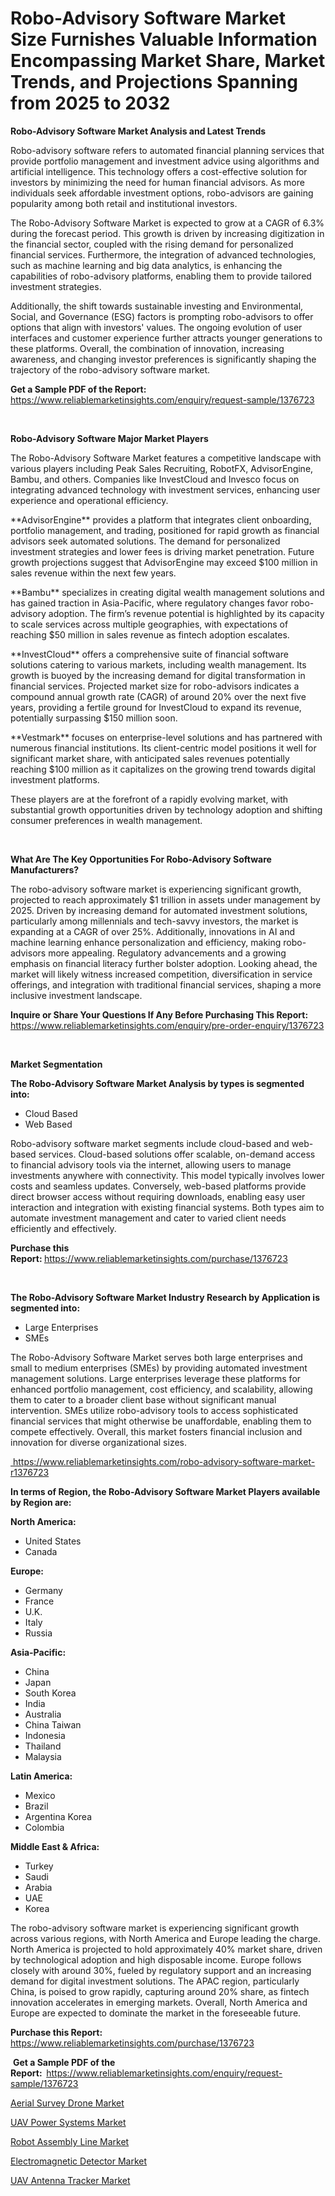 <p><h1>Robo-Advisory Software Market Size Furnishes Valuable Information Encompassing Market Share, Market Trends, and Projections Spanning from 2025 to 2032</h1></p><p><strong>Robo-Advisory Software Market Analysis and Latest Trends</strong></p>
<p><p>Robo-advisory software refers to automated financial planning services that provide portfolio management and investment advice using algorithms and artificial intelligence. This technology offers a cost-effective solution for investors by minimizing the need for human financial advisors. As more individuals seek affordable investment options, robo-advisors are gaining popularity among both retail and institutional investors.</p><p>The Robo-Advisory Software Market is expected to grow at a CAGR of 6.3% during the forecast period. This growth is driven by increasing digitization in the financial sector, coupled with the rising demand for personalized financial services. Furthermore, the integration of advanced technologies, such as machine learning and big data analytics, is enhancing the capabilities of robo-advisory platforms, enabling them to provide tailored investment strategies.</p><p>Additionally, the shift towards sustainable investing and Environmental, Social, and Governance (ESG) factors is prompting robo-advisors to offer options that align with investors' values. The ongoing evolution of user interfaces and customer experience further attracts younger generations to these platforms. Overall, the combination of innovation, increasing awareness, and changing investor preferences is significantly shaping the trajectory of the robo-advisory software market.</p></p>
<p><strong>Get a Sample PDF of the Report:&nbsp;</strong> <a href="https://www.reliablemarketinsights.com/enquiry/request-sample/1376723?utm_campaign=3047&utm_medium=2&utm_source=Github&utm_content=ia&utm_term=28032025&utm_id=robo-advisory-software">https://www.reliablemarketinsights.com/enquiry/request-sample/1376723</a></p>
<p>&nbsp;</p>
<p><strong>Robo-Advisory Software Major Market Players</strong></p>
<p><p>The Robo-Advisory Software Market features a competitive landscape with various players including Peak Sales Recruiting, RobotFX, AdvisorEngine, Bambu, and others. Companies like InvestCloud and Invesco focus on integrating advanced technology with investment services, enhancing user experience and operational efficiency.</p><p>**AdvisorEngine** provides a platform that integrates client onboarding, portfolio management, and trading, positioned for rapid growth as financial advisors seek automated solutions. The demand for personalized investment strategies and lower fees is driving market penetration. Future growth projections suggest that AdvisorEngine may exceed $100 million in sales revenue within the next few years.</p><p>**Bambu** specializes in creating digital wealth management solutions and has gained traction in Asia-Pacific, where regulatory changes favor robo-advisory adoption. The firm’s revenue potential is highlighted by its capacity to scale services across multiple geographies, with expectations of reaching $50 million in sales revenue as fintech adoption escalates.</p><p>**InvestCloud** offers a comprehensive suite of financial software solutions catering to various markets, including wealth management. Its growth is buoyed by the increasing demand for digital transformation in financial services. Projected market size for robo-advisors indicates a compound annual growth rate (CAGR) of around 20% over the next five years, providing a fertile ground for InvestCloud to expand its revenue, potentially surpassing $150 million soon.</p><p>**Vestmark** focuses on enterprise-level solutions and has partnered with numerous financial institutions. Its client-centric model positions it well for significant market share, with anticipated sales revenues potentially reaching $100 million as it capitalizes on the growing trend towards digital investment platforms.</p><p>These players are at the forefront of a rapidly evolving market, with substantial growth opportunities driven by technology adoption and shifting consumer preferences in wealth management.</p></p>
<p>&nbsp;</p>
<p><strong>What Are The Key Opportunities For Robo-Advisory Software Manufacturers?</strong></p>
<p><p>The robo-advisory software market is experiencing significant growth, projected to reach approximately $1 trillion in assets under management by 2025. Driven by increasing demand for automated investment solutions, particularly among millennials and tech-savvy investors, the market is expanding at a CAGR of over 25%. Additionally, innovations in AI and machine learning enhance personalization and efficiency, making robo-advisors more appealing. Regulatory advancements and a growing emphasis on financial literacy further bolster adoption. Looking ahead, the market will likely witness increased competition, diversification in service offerings, and integration with traditional financial services, shaping a more inclusive investment landscape.</p></p>
<p><strong>Inquire or Share Your Questions If Any Before Purchasing This Report:</strong> <a href="https://www.reliablemarketinsights.com/enquiry/pre-order-enquiry/1376723?utm_campaign=3047&utm_medium=2&utm_source=Github&utm_content=ia&utm_term=28032025&utm_id=robo-advisory-software">https://www.reliablemarketinsights.com/enquiry/pre-order-enquiry/1376723</a></p>
<p>&nbsp;</p>
<p><strong>Market Segmentation</strong></p>
<p><strong>The Robo-Advisory Software Market Analysis by types is segmented into:</strong></p>
<p><ul><li>Cloud Based</li><li>Web Based</li></ul></p>
<p><p>Robo-advisory software market segments include cloud-based and web-based services. Cloud-based solutions offer scalable, on-demand access to financial advisory tools via the internet, allowing users to manage investments anywhere with connectivity. This model typically involves lower costs and seamless updates. Conversely, web-based platforms provide direct browser access without requiring downloads, enabling easy user interaction and integration with existing financial systems. Both types aim to automate investment management and cater to varied client needs efficiently and effectively.</p></p>
<p><strong>Purchase this Report:&nbsp;</strong><a href="https://www.reliablemarketinsights.com/purchase/1376723?utm_campaign=3047&utm_medium=2&utm_source=Github&utm_content=ia&utm_term=28032025&utm_id=robo-advisory-software">https://www.reliablemarketinsights.com/purchase/1376723</a></p>
<p>&nbsp;</p>
<p><strong>The Robo-Advisory Software Market Industry Research by Application is segmented into:</strong></p>
<p><ul><li>Large Enterprises</li><li>SMEs</li></ul></p>
<p><p>The Robo-Advisory Software Market serves both large enterprises and small to medium enterprises (SMEs) by providing automated investment management solutions. Large enterprises leverage these platforms for enhanced portfolio management, cost efficiency, and scalability, allowing them to cater to a broader client base without significant manual intervention. SMEs utilize robo-advisory tools to access sophisticated financial services that might otherwise be unaffordable, enabling them to compete effectively. Overall, this market fosters financial inclusion and innovation for diverse organizational sizes.</p></p>
<p><a href="https://www.reliablemarketinsights.com/robo-advisory-software-market-r1376723?utm_campaign=3047&utm_medium=2&utm_source=Github&utm_content=ia&utm_term=28032025&utm_id=robo-advisory-software">&nbsp;https://www.reliablemarketinsights.com/robo-advisory-software-market-r1376723</a></p>
<p><strong>In terms of Region, the Robo-Advisory Software Market Players available by Region are:</strong></p>
<p>
    <p> <strong> North America: </strong>
        <ul>
            <li>United States</li>
            <li>Canada</li>
        </ul>
        </p> 
    <p> <strong> Europe: </strong>
        <ul>
            <li>Germany</li>
            <li>France</li>
            <li>U.K.</li>
            <li>Italy</li>
            <li>Russia</li>
        </ul>
        </p> 
    <p> <strong> Asia-Pacific: </strong>
        <ul>
            <li>China</li>
            <li>Japan</li>
            <li>South Korea</li>
            <li>India</li>
            <li>Australia</li>
            <li>China Taiwan</li>
            <li>Indonesia</li>
            <li>Thailand</li>
            <li>Malaysia</li>
        </ul>
        </p> 
    <p> <strong> Latin America: </strong>
        <ul>
            <li>Mexico</li>
            <li>Brazil</li>
            <li>Argentina Korea</li>
            <li>Colombia</li>
        </ul>
        </p> 
    <p> <strong> Middle East & Africa: </strong>
        <ul>
            <li>Turkey</li>
            <li>Saudi</li>
            <li>Arabia</li>
            <li>UAE</li>
            <li>Korea</li>
        </ul>
    </p>
    </p>
<p><p>The robo-advisory software market is experiencing significant growth across various regions, with North America and Europe leading the charge. North America is projected to hold approximately 40% market share, driven by technological adoption and high disposable income. Europe follows closely with around 30%, fueled by regulatory support and an increasing demand for digital investment solutions. The APAC region, particularly China, is poised to grow rapidly, capturing around 20% share, as fintech innovation accelerates in emerging markets. Overall, North America and Europe are expected to dominate the market in the foreseeable future.</p></p>
<p><strong>Purchase this Report: </strong><a href="https://www.reliablemarketinsights.com/purchase/1376723?utm_campaign=3047&utm_medium=2&utm_source=Github&utm_content=ia&utm_term=28032025&utm_id=robo-advisory-software">https://www.reliablemarketinsights.com/purchase/1376723</a></p>
<p>&nbsp;<strong>Get a Sample PDF of the Report:&nbsp;&nbsp;</strong><a href="https://www.reliablemarketinsights.com/enquiry/request-sample/1376723?utm_campaign=3047&utm_medium=2&utm_source=Github&utm_content=ia&utm_term=28032025&utm_id=robo-advisory-software">https://www.reliablemarketinsights.com/enquiry/request-sample/1376723</a></p>
<p><strong></strong></p>
<p><p><a href="https://www.linkedin.com/pulse/evaluating-aerial-survey-drone-market-current-trends-future-unyef?utm_campaign=3047&utm_medium=2&utm_source=Github&utm_content=ia&utm_term=28032025&utm_id=robo-advisory-software">Aerial Survey Drone Market</a></p><p><a href="https://www.linkedin.com/pulse/revenue-analysis-forecast-uav-power-systems-market-7-cagr-2025-zg4wf?utm_campaign=3047&utm_medium=2&utm_source=Github&utm_content=ia&utm_term=28032025&utm_id=robo-advisory-software">UAV Power Systems Market</a></p><p><a href="https://www.linkedin.com/pulse/key-trends-driving-growth-robot-assembly-line-market-72-wrp9e?utm_campaign=3047&utm_medium=2&utm_source=Github&utm_content=ia&utm_term=28032025&utm_id=robo-advisory-software">Robot Assembly Line Market</a></p><p><a href="https://www.linkedin.com/pulse/trend-analysis-electromagnetic-detector-market-expected-growth-sxgxf?utm_campaign=3047&utm_medium=2&utm_source=Github&utm_content=ia&utm_term=28032025&utm_id=robo-advisory-software">Electromagnetic Detector Market</a></p><p><a href="https://www.linkedin.com/pulse/exploring-growth-opportunities-uav-antenna-tracker-market-2025-ggs0f?utm_campaign=3047&utm_medium=2&utm_source=Github&utm_content=ia&utm_term=28032025&utm_id=robo-advisory-software">UAV Antenna Tracker Market</a></p></p>